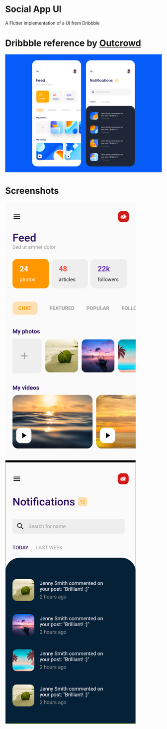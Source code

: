 # Social App UI

A Flutter implementation of a UI from Dribbble

# Dribbble reference by [Outcrowd](https://dribbble.com/outcrowd)

![Original UI](assets/images/original-ui.png)

# Screenshots
<img src="assets/images/feed.png" width="420">   <img src= "assets/images/notifications.png" width="420">
